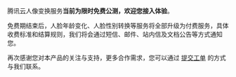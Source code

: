 ﻿腾讯云人像变换服务**当前为限时免费公测，欢迎您接入体验**。

免费期结束后，人脸年龄变化、人脸性别转换等服务将全部升级为付费服务，具体收费标准和结算规则，我们将会通过短信、邮件、站内信及文档公告等方式通知您。

再次感谢您对本产品的关注与支持，更多合作需求，您可以通过 [提交工单](https://console.cloud.tencent.com/workorder/category) 的方式与我们联系。